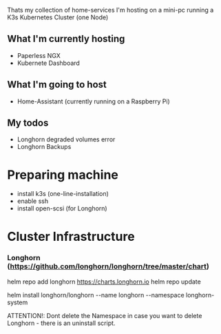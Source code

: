 Thats my collection of home-services I'm hosting on a mini-pc running a K3s Kubernetes Cluster (one Node) 

## What I'm currently hosting
- Paperless NGX
- Kubernete Dashboard

## What I'm going to host
- Home-Assistant (currently running on a Raspberry Pi)

## My todos
- Longhorn degraded volumes error
- Longhorn Backups

# Preparing machine
- install k3s (one-line-installation)
- enable ssh
- install open-scsi (for Longhorn)

# Cluster Infrastructure
### Longhorn (https://github.com/longhorn/longhorn/tree/master/chart)
helm repo add longhorn https://charts.longhorn.io
helm repo update

helm install longhorn/longhorn --name longhorn --namespace longhorn-system

ATTENTION!: Dont delete the Namespace in case you want to delete Longhorn - there is an uninstall script.
